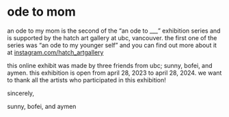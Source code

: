 # ode to mom

an ode to my mom is the second of the “an ode to \_\_\_” exhibition series and is supported by the hatch art gallery at ubc, vancouver. the first one of the series was “an ode to my younger self” and you can find out more about it at <a href="https://www.instagram.com/hatch_artgallery/">instagram.com/hatch_artgallery</a>

this online exhibit was made by three friends from ubc; sunny, bofei, and aymen. this exhibition is open from april 28, 2023 to april 28, 2024. we want to thank all the artists who participated in this exhibition!

sincerely,

sunny, bofei, and aymen
